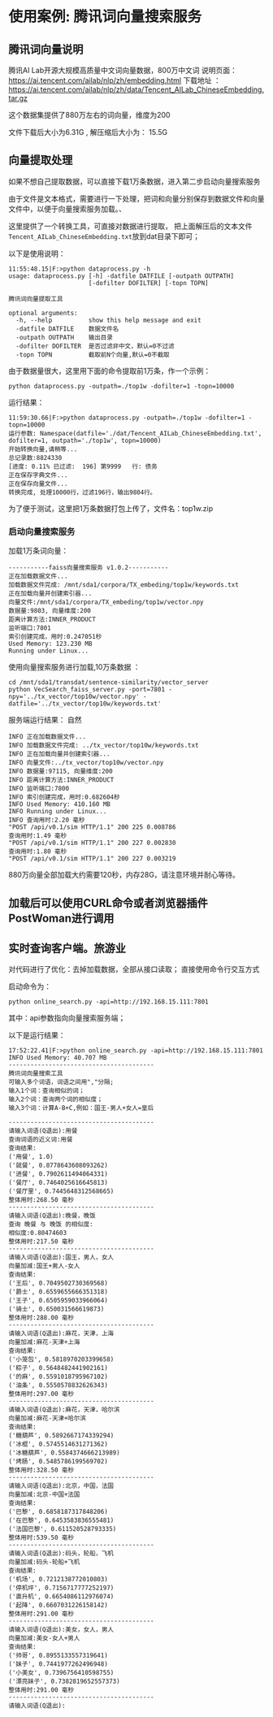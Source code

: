 # 使用案例: 腾讯词向量搜索服务

## 腾讯词向量说明

腾讯AI Lab开源大规模高质量中文词向量数据，800万中文词
说明页面：https://ai.tencent.com/ailab/nlp/zh/embedding.html
下载地址 ：https://ai.tencent.com/ailab/nlp/zh/data/Tencent_AILab_ChineseEmbedding.tar.gz

这个数据集提供了880万左右的词向量，维度为200

文件下载后大小为6.31G , 解压缩后大小为： 15.5G

## 向量提取处理 

如果不想自己提取数据，可以直接下载1万条数据，进入第二步启动向量搜索服务

由于文件是文本格式，需要进行一下处理，把词和向量分别保存到数据文件和向量文件中，以便于向量搜索服务加载。、

这里提供了一个转换工具，可直接对数据进行提取，
把上面解压后的文本文件`Tencent_AILab_ChineseEmbedding.txt`放到dat目录下即可；

以下是使用说明：

```
11:55:48.15|F:>python dataprocess.py -h
usage: dataprocess.py [-h] -datfile DATFILE [-outpath OUTPATH]
                      [-dofilter DOFILTER] [-topn TOPN]

腾讯词向量提取工具

optional arguments:
  -h, --help          show this help message and exit
  -datfile DATFILE    数据文件名
  -outpath OUTPATH    输出目录
  -dofilter DOFILTER  是否过滤非中文，默认=0不过滤
  -topn TOPN          截取前N个向量,默认=0不截取
```

由于数据量很大，这里用下面的命令提取前1万条，作一个示例：

```
python dataprocess.py -outpath=./top1w -dofilter=1 -topn=10000
```

运行结果：
```
11:59:30.66|F:>python dataprocess.py -outpath=./top1w -dofilter=1 -topn=10000
运行参数: Namespace(datfile='./dat/Tencent_AILab_ChineseEmbedding.txt', dofilter=1, outpath='./top1w', topn=10000)
开始转换向量,请稍等...
总记录数:8824330
[进度: 0.11% 已过滤:  196] 第9999   行: 债务
正在保存字典文件...
正在保存向量文件...
转换完成, 处理10000行，过滤196行，输出9804行。
```

为了便于测试，这里把1万条数据打包上传了，文件名：top1w.zip


### 启动向量搜索服务


加载1万条词向量：

```
-----------faiss向量搜索服务 v1.0.2-----------
正在加载数据文件...
加载数据文件完成: /mnt/sda1/corpora/TX_embeding/top1w/keywords.txt
正在加载向量并创建索引器...
向量文件:/mnt/sda1/corpora/TX_embeding/top1w/vector.npy
数据量:9803, 向量维度:200
距离计算方法:INNER_PRODUCT
监听端口:7801
索引创建完成，用时:0.247051秒
Used Memory: 123.230 MB
Running under Linux...

```


使用向量搜索服务进行加载,10万条数据 ：

```
cd /mnt/sda1/transdat/sentence-similarity/vector_server
python VecSearch_faiss_server.py -port=7801 -npy='../tx_vector/top10w/vector.npy' -datfile='../tx_vector/top10w/keywords.txt'
```

服务端运行结果： 自然
```
INFO 正在加载数据文件...
INFO 加载数据文件完成: ../tx_vector/top10w/keywords.txt
INFO 正在加载向量并创建索引器...
INFO 向量文件:../tx_vector/top10w/vector.npy
INFO 数据量:97115, 向量维度:200
INFO 距离计算方法:INNER_PRODUCT
INFO 监听端口:7800
INFO 索引创建完成，用时:0.682604秒
INFO Used Memory: 410.160 MB
INFO Running under Linux...
INFO 查询用时:2.20 毫秒
"POST /api/v0.1/sim HTTP/1.1" 200 225 0.008786
查询用时:1.49 毫秒
"POST /api/v0.1/sim HTTP/1.1" 200 227 0.002830
查询用时:1.80 毫秒
"POST /api/v0.1/sim HTTP/1.1" 200 227 0.003219

```

880万向量全部加载大约需要120秒，内存28G，请注意环境并耐心等待。

加载后可以使用CURL命令或者浏览器插件 PostWoman进行调用
----------------------------------------- 

## 实时查询客户端。旅游业
对代码进行了优化：去掉加载数据，全部从接口读取；
直接使用命令行交互方式

启动命令为：
```
python online_search.py -api=http://192.168.15.111:7801
```
其中：api参数指向向量搜索服务端；

以下是运行结果：

```
17:52:22.41|F:>python online_search.py -api=http://192.168.15.111:7801
INFO Used Memory: 40.707 MB
----------------------------------------
腾讯词向量搜索工具
可输入多个词语，词语之间用","分隔;
输入1个词：查询相似的词；
输入2个词：查询两个词的相似度；
输入3个词：计算A-B+C,例如：国王-男人+女人=皇后

----------------------------------------
请输入词语(Q退出):用餐
查询词语的近义词:用餐
查询结果:
('用餐', 1.0)
('就餐', 0.8778643608093262)
('进餐', 0.7902611494064331)
('餐厅', 0.7464025616645813)
('餐厅里', 0.7445648312568665)
整体用时:268.50 毫秒
----------------------------------------
请输入词语(Q退出):晚餐，晚饭
查询 晚餐 与 晚饭 的相似度:
相似度:0.80474603
整体用时:217.50 毫秒
----------------------------------------
请输入词语(Q退出):国王，男人，女人
向量加减:国王+男人-女人
查询结果:
('王后', 0.7049502730369568)
('爵士', 0.6559655666351318)
('王子', 0.6505959033966064)
('骑士', 0.650031566619873)
整体用时:288.00 毫秒
----------------------------------------
请输入词语(Q退出):麻花，天津，上海
向量加减:麻花-天津+上海
查询结果:
('小笼包', 0.5818970203399658)
('粽子', 0.5648482441902161)
('的麻', 0.5591018795967102)
('油条', 0.5550578832626343)
整体用时:297.00 毫秒
----------------------------------------
请输入词语(Q退出):麻花，天津，哈尔滨
向量加减:麻花-天津+哈尔滨
查询结果:
('糖葫芦', 0.5892667174339294)
('冰棍', 0.5745514631271362)
('冰糖葫芦', 0.5584374666213989)
('烤肠', 0.5485786199569702)
整体用时:328.50 毫秒
----------------------------------------
请输入词语(Q退出):北京，中国，法国
向量加减:北京-中国+法国
查询结果:
('巴黎', 0.6858187317848206)
('在巴黎', 0.6453583836555481)
('法国巴黎', 0.611520528793335)
整体用时:539.50 毫秒
----------------------------------------
请输入词语(Q退出):码头，轮船，飞机
向量加减:码头-轮船+飞机
查询结果:
('机场', 0.7212138772010803)
('停机坪', 0.7156717777252197)
('直升机', 0.6654086112976074)
('起降', 0.6607031226158142)
整体用时:291.00 毫秒
----------------------------------------
请输入词语(Q退出):美女，女人，男人
向量加减:美女-女人+男人
查询结果:
('帅哥', 0.8955133557319641)
('妹子', 0.7441977262496948)
('小美女', 0.7396756410598755)
('漂亮妹子', 0.7382819652557373)
整体用时:291.00 毫秒
----------------------------------------
请输入词语(Q退出):
```

